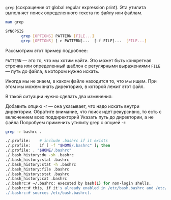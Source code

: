 `grep` (сокращение от global regular expression print). 
Эта утилита выполняет поиск определенного текста по файлу или файлам.

```bash
man grep

SYNOPSIS
       grep [OPTIONS] PATTERN [FILE...]
       grep [OPTIONS] [-e PATTERN]...  [-f FILE]...  [FILE...]
```

Рассмотрим этот пример подробнее:

`PATTERN` — это то, что мы хотим найти. Это может быть конкретная строчка или определенный шаблон с регулярными выражениями
`FILE` — путь до файла, в котором нужно искать.

Иногда мы не знаем, в каком файле находится то, что мы ищем. При этом мы можем знать директорию, в которой лежит этот файл.

В такой ситуации нужно сделать два изменения:

Добавить опцию -r — она указывает, что надо искать внутри директории. Обратите внимание, что поиск идет рекурсивно, то есть с включением всех поддиректорий
Указать путь до директории, а не файла
Попробуем применить утилиту grep с опцией -r:

```bash
grep -r bashrc .

./.profile:    # include .bashrc if it exists
./.profile:    if [ -f "$HOME/.bashrc" ]; then
./.profile: . "$HOME/.bashrc"
./.bash_history:du -sh .bashrc
./.bash_history:stat .bashrc
./.bash_history:stat -h .bashrc
./.bash_history:file .bashrc
./.bash_history:stat .bashrc
./.bash_history:cat .bashrc
./.bashrc:# ~/.bashrc: executed by bash(1) for non-login shells.
./.bashrc:# this, if it's already enabled in /etc/bash.bashrc and /etc/profile
./.bashrc:# sources /etc/bash.bashrc).
```

